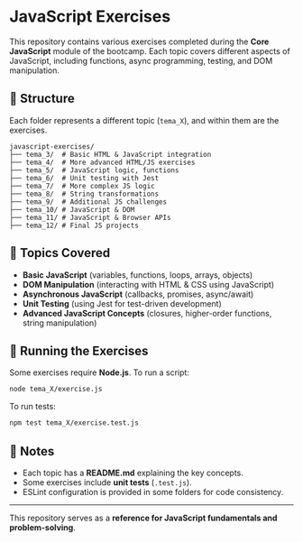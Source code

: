 # JavaScript Exercises

This repository contains various exercises completed during the **Core JavaScript** module of the bootcamp. Each topic covers different aspects of JavaScript, including functions, async programming, testing, and DOM manipulation.

## 📂 Structure
Each folder represents a different topic (`tema_X`), and within them are the exercises.

```
javascript-exercises/
├── tema_3/  # Basic HTML & JavaScript integration
├── tema_4/  # More advanced HTML/JS exercises
├── tema_5/  # JavaScript logic, functions
├── tema_6/  # Unit testing with Jest
├── tema_7/  # More complex JS logic
├── tema_8/  # String transformations
├── tema_9/  # Additional JS challenges
├── tema_10/ # JavaScript & DOM
├── tema_11/ # JavaScript & Browser APIs
├── tema_12/ # Final JS projects
```

## 🚀 Topics Covered
- **Basic JavaScript** (variables, functions, loops, arrays, objects)
- **DOM Manipulation** (interacting with HTML & CSS using JavaScript)
- **Asynchronous JavaScript** (callbacks, promises, async/await)
- **Unit Testing** (using Jest for test-driven development)
- **Advanced JavaScript Concepts** (closures, higher-order functions, string manipulation)

## 🔧 Running the Exercises
Some exercises require **Node.js**. To run a script:
```bash
node tema_X/exercise.js
```
To run tests:
```bash
npm test tema_X/exercise.test.js
```

## 📖 Notes
- Each topic has a **README.md** explaining the key concepts.
- Some exercises include **unit tests** (`.test.js`).
- ESLint configuration is provided in some folders for code consistency.

---

This repository serves as a **reference for JavaScript fundamentals and problem-solving**.

